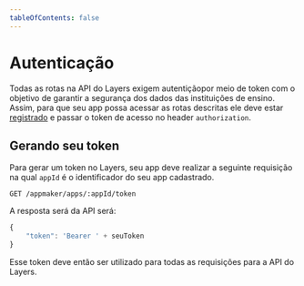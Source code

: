 ```yaml
---
tableOfContents: false
---
```

# Autenticação

Todas as rotas na API do Layers exigem autentiçãopor meio de token com o objetivo de garantir a segurança dos dados das instituições de ensino. Assim, para que seu app possa acessar as rotas descritas ele deve estar [registrado](link) e passar o token de acesso no header `authorization`. 

## Gerando seu token

Para gerar um token no Layers, seu app deve realizar a seguinte requisição na qual `appId` é o identificador do seu app cadastrado.

```http
GET /appmaker/apps/:appId/token
```

A resposta será da API será:

```js
{
    "token": 'Bearer ' + seuToken
}
```

Esse token deve então ser utilizado para todas as requisições para a API do Layers.